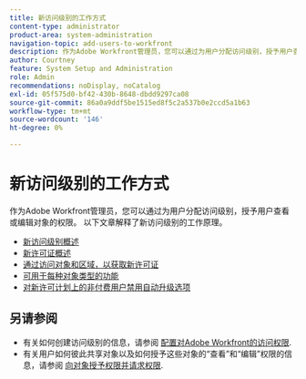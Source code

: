 ```yaml
---
title: 新访问级别的工作方式
content-type: administrator
product-area: system-administration
navigation-topic: add-users-to-workfront
description: 作为Adobe Workfront管理员，您可以通过为用户分配访问级别，授予用户查看或编辑对象的权限。 以下文章解释了新访问级别的工作原理。
author: Courtney
feature: System Setup and Administration
role: Admin
recommendations: noDisplay, noCatalog
exl-id: 05f575d0-bf42-430b-8648-dbdd9297ca08
source-git-commit: 86a0a9ddf5be1515ed8f5c2a537b0e2ccd5a1b63
workflow-type: tm+mt
source-wordcount: '146'
ht-degree: 0%

---
```


# 新访问级别的工作方式

作为Adobe Workfront管理员，您可以通过为用户分配访问级别，授予用户查看或编辑对象的权限。 以下文章解释了新访问级别的工作原理。

* [新访问级别概述](/help/quicksilver/administration-and-setup/add-users/how-access-levels-work/access-level-overview.md)
* [新许可证概述](/help/quicksilver/administration-and-setup/add-users/how-access-levels-work/licenses-overview.md)
* [通过访问对象和区域，以获取新许可证](/help/quicksilver/administration-and-setup/add-users/how-access-levels-work/access-to-objects-areas-license-types.md)
* [可用于每种对象类型的功能](/help/quicksilver/administration-and-setup/add-users/how-access-levels-work/functionality-available-for-objects.md)
* [对新许可计划上的非付费用户禁用自动升级选项](/help/quicksilver/administration-and-setup/add-users/how-access-levels-work/disable-auto-upgrade.md)

## 另请参阅

* 有关如何创建访问级别的信息，请参阅 [配置对Adobe Workfront的访问权限](../../../administration-and-setup/add-users/configure-and-grant-access/configure-access.md).
* 有关用户如何彼此共享对象以及如何授予这些对象的“查看”和“编辑”权限的信息，请参阅 [向对象授予权限并请求权限](../../../workfront-basics/grant-and-request-access-to-objects/grant-and-request-access-to-objects.md).
